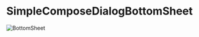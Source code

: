# SimpleComposeDialogBottomSheet

![BottomSheet](https://user-images.githubusercontent.com/10692245/177322558-2b8e9fcb-e999-43d0-a693-6e2798e25bdf.gif)
